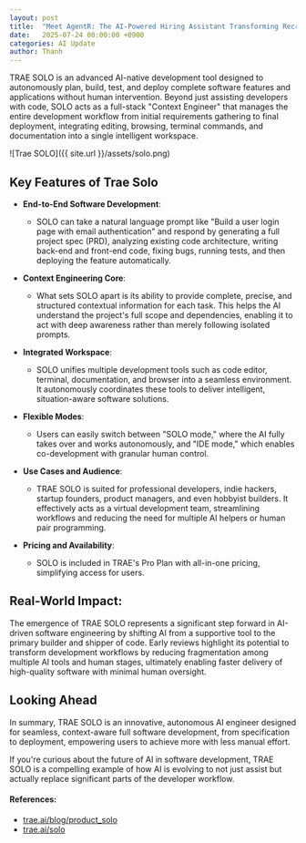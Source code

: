 ```yaml
---
layout: post
title:  "Meet AgentR: The AI-Powered Hiring Assistant Transforming Recruitment"
date:   2025-07-24 00:00:00 +0900
categories: AI Update
author: Thanh
---
```


TRAE SOLO is an advanced AI-native development tool designed to autonomously plan, build, test, and deploy complete software features and applications without human intervention. Beyond just assisting developers with code, SOLO acts as a full-stack "Context Engineer" that manages the entire development workflow from initial requirements gathering to final deployment, integrating editing, browsing, terminal commands, and documentation into a single intelligent workspace.

![Trae SOLO]({{ site.url }}/assets/solo.png)


## **Key Features of Trae Solo**

- **End-to-End Software Development**: 

    - SOLO can take a natural language prompt like "Build a user login page with email authentication" and respond by generating a full project spec (PRD), analyzing existing code architecture, writing back-end and front-end code, fixing bugs, running tests, and then deploying the feature automatically.


- **Context Engineering Core**: 

    - What sets SOLO apart is its ability to provide complete, precise, and structured contextual information for each task. This helps the AI understand the project's full scope and dependencies, enabling it to act with deep awareness rather than merely following isolated prompts.


- **Integrated Workspace**:

    - SOLO unifies multiple development tools such as code editor, terminal, documentation, and browser into a seamless environment. It autonomously coordinates these tools to deliver intelligent, situation-aware software solutions.


- **Flexible Modes**:

    - Users can easily switch between "SOLO mode," where the AI fully takes over and works autonomously, and "IDE mode," which enables co-development with granular human control.


- **Use Cases and Audience**:

    - TRAE SOLO is suited for professional developers, indie hackers, startup founders, product managers, and even hobbyist builders. It effectively acts as a virtual development team, streamlining workflows and reducing the need for multiple AI helpers or human pair programming.


- **Pricing and Availability**:

    - SOLO is included in TRAE's Pro Plan with all-in-one pricing, simplifying access for users.


## **Real-World Impact**:

The emergence of TRAE SOLO represents a significant step forward in AI-driven software engineering by shifting AI from a supportive tool to the primary builder and shipper of code. Early reviews highlight its potential to transform development workflows by reducing fragmentation among multiple AI tools and human stages, ultimately enabling faster delivery of high-quality software with minimal human oversight.


## **Looking Ahead**

In summary, TRAE SOLO is an innovative, autonomous AI engineer designed for seamless, context-aware full software development, from specification to deployment, empowering users to achieve more with less manual effort.

If you're curious about the future of AI in software development, TRAE SOLO is a compelling example of how AI is evolving to not just assist but actually replace significant parts of the developer workflow.


#### References:
- [trae.ai/blog/product_solo](https://www.trae.ai/blog/product_solo)
- [trae.ai/solo](https://www.trae.ai/solo)
